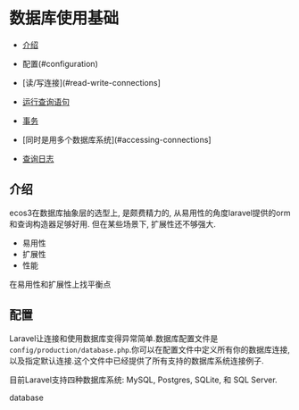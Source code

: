 # 数据库使用基础

- [介绍](#introduction)
  
- 配置(#configuration)
- [读/写连接](#read-write-connections]
- [运行查询语句](#running-queries)
- [事务](#database-transactions)
- [同时是用多个数据库系统](#accessing-connections]
- [查询日志](#query-logging)



## 介绍
ecos3在数据库抽象层的选型上, 是颇费精力的, 从易用性的角度laravel提供的orm和查询构造器足够好用. 但在某些场景下, 扩展性还不够强大.

- 易用性
- 扩展性
- 性能

在易用性和扩展性上找平衡点

<a name="configuration"></a>
## 配置


Laravel让连接和使用数据库变得异常简单.数据库配置文件是 `config/production/database.php`.你可以在配置文件中定义所有你的数据库连接,以及指定默认连接.这个文件中已经提供了所有支持的数据库系统连接例子.

目前Laravel支持四种数据库系统: MySQL, Postgres, SQLite, 和 SQL Server.




database 
